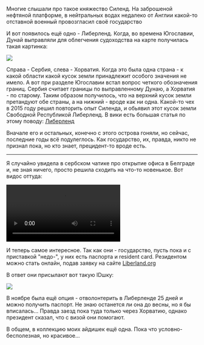 [category]: <> (Travel)
[date]: <> (2023/12/20)
[title]: <> (Либерленд)

Многие слышали про такое княжество Силенд. На заброшеной нефтяной платформе, в нейтральных водах недалеко от Англии какой-то отставной военный провозгласил своё государство

И вот появилось ещё одно - Либерленд. Когда, во времена Югославии, Дунай выправляли для облегчения судоходства на карте получилась такая картинка:

![](https://bafybeievsdwzvcs7a42o3cd7gvy6hjnp7awbecctv734axec6566jmpl7e.ipfs.flk-ipfs.xyz/1.png)

Справа - Сербия, слева - Хорватия. Когда это была одна страна - к какой области какой кусок земли принадлежит особого значения не имело. А вот при разделе Югославии встал вопрос четкого обозначения границ. Сербия считает границы по выправленному Дунаю, а Хорватия - по старому. Таким образом получилось, что на верхний кусок земли претандуют обе страны, а на нижний - вроде как ни одна.
Какой-то чех в 2015 году решил повторить опыт Силенда, и обьявил этот кусок земли Свободной Республикой Либерленд. В вики есть большая статья по этому поводу: [Либерленд](https://ru.m.wikipedia.org/wiki/%D0%9B%D0%B8%D0%B1%D0%B5%D1%80%D0%BB%D0%B5%D0%BD%D0%B4) 

Вначале его и остальных, конечно с этого острова гоняли, но сейчас, последние годы всё подулеглось. Как государство, их, правда, никто не признал пока, но кто знает, прецидент-то вроде есть.

***

Я случайно увидела в сербском чатике про открытие офиса в Белграде и, не зная ничего, просто решила сходить на что-то новенькое. Вот видос оттуда:

<video controls>
  <source src="https://bafybeievsdwzvcs7a42o3cd7gvy6hjnp7awbecctv734axec6566jmpl7e.ipfs.flk-ipfs.xyz/2.mp4" type="video/mp4">
</video>

И теперь самое интересное. Так как они - государство, пусть пока и с приставкой "недо-", у них есть паспорта и resident card. Резидентом можно стать онлайн, подав заявку на сайте [Liberland.org](https://liberland.org/)

В ответ они присылают вот такую IDшку:

![](https://bafybeievsdwzvcs7a42o3cd7gvy6hjnp7awbecctv734axec6566jmpl7e.ipfs.flk-ipfs.xyz/1.jpeg)

В ноябре была ещё опция - отволонтерить в Либерленде 25 дней и можно получить паспорт. Не знаю останется ли она до весны, но я бы вписалась... Правда заезд пока туда только через Хорватию, однако президент сказал, что с визой они помогают.

В общем, в коллекцию моих айдишек ещё одна. Пока что условно-бесполезная, но красивое...